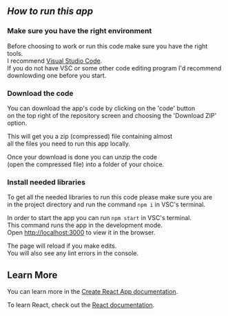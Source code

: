 ## *How to run this app*

### Make sure you have the right environment

Before choosing to work or run this code make sure you have the right tools.\
I recommend [Visual Studio Code](https://code.visualstudio.com/).\
If you do not have VSC or some other code editing program I'd recommend\
downlowding one before you start.

### Download the code

You can download the app's code by clicking on the 'code' button\
on the top right of the repository screen and choosing the 'Download ZIP' option.

This will get you a zip (compressed) file containing almost\
all the files you need to run this app locally.

Once your download is done you can unzip the code\
(open the compressed file) into a folder of your choice.

### Install needed libraries

To get all the needed libraries to run this code please make sure you are\
in the project directory and run the command `npm i` in VSC's terminal.

In order to start the app you can run `npm start` in VSC's terminal.\
This command runs the app in the development mode.\
Open [http://localhost:3000](http://localhost:3000) to view it in the browser.

The page will reload if you make edits.\
You will also see any lint errors in the console.

## Learn More

You can learn more in the [Create React App documentation](https://facebook.github.io/create-react-app/docs/getting-started).

To learn React, check out the [React documentation](https://reactjs.org/).
